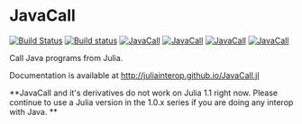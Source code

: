 # JavaCall

[![Build Status](https://travis-ci.org/JuliaInterop/JavaCall.jl.png)](https://travis-ci.org/JuliaInterop/JavaCall.jl) [![Build status](https://ci.appveyor.com/api/projects/status/qeu6ul9o9s6t5tiw?svg=true)](https://ci.appveyor.com/project/aviks/javacall-jl-6c24s)
 [![JavaCall](http://pkg.julialang.org/badges/JavaCall_0.3.svg)](http://pkg.julialang.org/?pkg=JavaCall) [![JavaCall](http://pkg.julialang.org/badges/JavaCall_0.4.svg)](http://pkg.julialang.org/?pkg=JavaCall) [![JavaCall](http://pkg.julialang.org/badges/JavaCall_0.5.svg)](http://pkg.julialang.org/?pkg=JavaCall)
 [![JavaCall](http://pkg.julialang.org/badges/JavaCall_0.6.svg)](http://pkg.julialang.org/?pkg=JavaCall)


Call Java programs from Julia.

Documentation is available at http://juliainterop.github.io/JavaCall.jl


**JavaCall and it's derivatives do not work on Julia 1.1 right now. Please continue to use a Julia version in the 1.0.x series if you are doing any interop with Java. **
